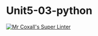 # Unit5-03-python
[![Mr Coxall's Super Linter](https://github.com/ICS3U-Programming-DanielM/Unit5-03-python/workflows/Mr%20Coxall's%20Super%20Linter/badge.svg)](https://github.com/ICS3U-Programming-DanielM/Unit5-03-python/actions/)
